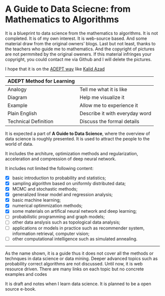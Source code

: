 # A Guide to Data Sciecne: from Mathematics to Algorithms

It is a blueprint to data science from the mathematics to algorithms. It is not completed.
It is of my own interest. 
It is web-source based. And some material draw from the original owners' blogs.
Last but not least, thanks to the teachers who guide me to mathematics.
And the copyright of pictures are not permmited by the original oweners. 
If this material infringes your copyright, you could contact me via Github and I will delete the pictures.

I hope that it is on the [ADEPT way](https://betterexplained.com/articles/adept-method/) like [Kalid Azad](https://betterexplained.com/)

|ADEPT Method for Learning| |
| --- | --- |
| Analogy | Tell me what it is like|
| Diagram | Help me visualize it|
| Example | Allow me to experience it|
|Plain English | Describe it with everyday word|
| Technical Definition | Discuss the formal details|

It is expected a part of **A Guide to Data Science**, where the overview of data science is roughly presented.
It is used to attract the people to the world of data.

It includes the architure, optimization methods and regularization, acceleration and compression of deep neural network.

It includes not limited the following content:
- [X] basic introduction to probability and statistics;
- [X] sampling algorithm based on uniformly distributed data;
- [X] MCMC and stochastic methods;
- [X] generalized linear model and regression analysis;
- [X] basic machine learning;
- [X] numerical optimmization methods;
- [X] some materials on artifical neural network and deep learning;
- [ ] probabilistic programming and graph models;
- [ ] other data anslysis such as topological data analysis;
- [ ] applications or models in practice such as recommender system, information retrieval, computer vision;
- [ ] other computational intelligence such as simulated annealing.

***
As the name shown, it is a guide thus it does not cover all the methods or technques in data science or data mining.
Deeper advanced topics such as probability correct algorithms are not discussed.
Until now, it is web resource driven. There are many links on each topic but no concrete examples and codes

It is draft and notes when I learn data science. It is planned to be a open source e-book.
